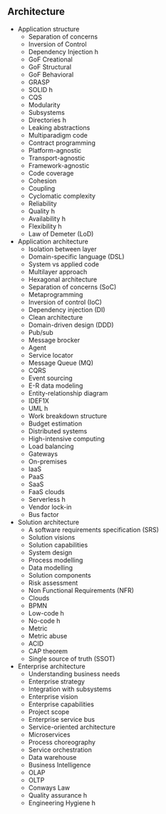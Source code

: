 ## Architecture

- Application structure
  - Separation of concerns
  - Inversion of Control
  - Dependency Injection h
  - GoF Creational
  - GoF Structural
  - GoF Behavioral
  - GRASP
  - SOLID h
  - CQS
  - Modularity
  - Subsystems
  - Directories h
  - Leaking abstractions
  - Multiparadigm code
  - Contract programming
  - Platform-agnostic
  - Transport-agnostic
  - Framework-agnostic
  - Code coverage
  - Cohesion
  - Coupling
  - Cyclomatic complexity
  - Reliability
  - Quality h
  - Availability h
  - Flexibility h
  - Law of Demeter (LoD)
- Application architecture
  - Isolation between layer
  - Domain-specific language (DSL)
  - System vs applied code
  - Multilayer approach
  - Hexagonal architecture
  - Separation of concerns (SoC)
  - Metaprogramming
  - Inversion of control (IoC)
  - Dependency injection (DI)
  - Clean architecture
  - Domain-driven design (DDD)
  - Pub/sub
  - Message brocker
  - Agent
  - Service locator
  - Message Queue (MQ)
  - CQRS
  - Event sourcing
  - E-R data modeling
  - Entity-relationship diagram
  - IDEF1X
  - UML h
  - Work breakdown structure
  - Budget estimation
  - Distributed systems
  - High-intensive computing
  - Load balancing
  - Gateways
  - On-premises
  - IaaS
  - PaaS
  - SaaS
  - FaaS clouds
  - Serverless h
  - Vendor lock-in
  - Bus factor
- Solution architecture
  - A software requirements specification (SRS)
  - Solution visions
  - Solution capabilities
  - System design
  - Process modelling
  - Data modelling
  - Solution components
  - Risk assessment
  - Non Functional Requirements (NFR)
  - Clouds
  - BPMN
  - Low-code h
  - No-code h
  - Metric
  - Metric abuse
  - ACID
  - CAP theorem
  - Single source of truth (SSOT)
- Enterprise architecture
  - Understanding business needs
  - Enterprise strategy
  - Integration with subsystems
  - Enterprise vision
  - Enterprise capabilities
  - Project scope
  - Enterprise service bus
  - Service-oriented architecture
  - Microservices
  - Process choreography
  - Service orchestration
  - Data warehouse
  - Business Intelligence
  - OLAP
  - OLTP
  - Conways Law
  - Quality assurance h
  - Engineering Hygiene h
